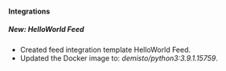 
#### Integrations
##### New: HelloWorld Feed
- Created feed integration template HelloWorld Feed.
- Updated the Docker image to: *demisto/python3:3.9.1.15759*.
